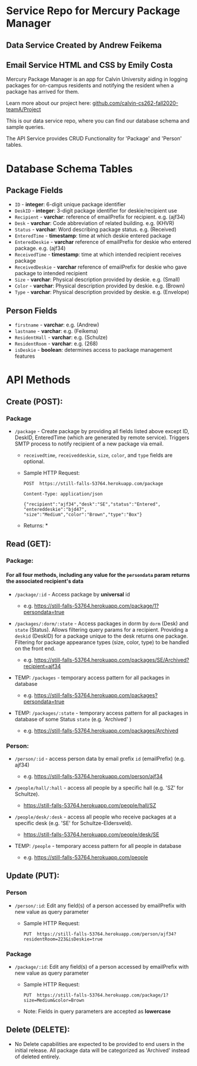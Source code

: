 # Service Repo for Mercury Package Manager
## Data Service Created by Andrew Feikema
## Email Service HTML and CSS by Emily Costa
Mercury Package Manager is an app for Calvin University aiding in logging packages for on-campus residents and notifying the resident when a package has arrived for them.

Learn more about our project here: [github.com/calvin-cs262-fall2020-teamA/Project](https://github.com/calvin-cs262-fall2020-teamA/Project)

This is our data service repo, where you can find our database schema and sample queries.

The API Service provides CRUD Functionality for 'Package' and 'Person' tables.

# Database Schema Tables

## Package Fields

* `ID` - **integer**: 6-digit unique package identifier
* `DeskID` - **integer**: 3-digit package identifier for deskie/recipient use
* `Recipient` - **varchar**: reference of emailPrefix for recipient. e.g. (ajf34)
* `Desk` - **varchar**: Code abbreviation of related building. e.g. (KHVR)
* `Status` - **varchar**: Word describing package status. e.g. (Received)
* `EnteredTime` - **timestamp**: time at which deskie entered package
* `EnteredDeskie` - **varchar** reference of emailPrefix for deskie who entered package. e.g. (ajf34)
* `ReceivedTime` - **timestamp**: time at which intended recipient receives package
* `ReceivedDeskie` - **varchar** reference of emailPrefix for deskie who gave package to intended recipient
* `Size` - **varchar**: Physical description provided by deskie. e.g. (Small)
* `Color` - **varchar**: Physical description provided by deskie. e.g. (Brown)
* `Type` - **varchar**: Physical description provided by deskie. e.g. (Envelope)

## Person Fields

* `firstname` - **varchar**: e.g. (Andrew)
* `lastname` - **varchar**: e.g. (Feikema)
* `ResidentHall` - **varchar**: e.g. (Schulze)
* `ResidentRoom` - **varchar**: e.g. (268)
* `isDeskie` - **boolean**: determines access to package management features

# API Methods

## Create (POST):

### Package

* `/package` - Create package by providing all fields listed above except ID, DeskID, EnteredTime (which are generated by remote service). Triggers SMTP process to notify recipient of a new package via email.

  * `receivedtime`, `receiveddeskie`, `size`, `color`, and `type` fields are optional.

  * Sample HTTP Request:

    ```
    POST  https://still-falls-53764.herokuapp.com/package

    Content-Type: application/json

    {"recipient":"ajf34","desk":"SE","status":"Entered",
    "entereddeskie":"bjd47",
    "size":"Medium","color":"Brown","type":"Box"}
    ```

  * Returns: *

## Read (GET):

### Package:

#### For all four methods, including any value for the `persondata` param returns the associated recipient's data

* `/package/:id` - Access package by **universal** id

  * e.g. https://still-falls-53764.herokuapp.com/package/1?persondata=true

* `/packages/:dorm/:state` - Access packages in dorm by `dorm` (Desk) and `state` (Status). Allows filtering query params for a recipient. Providing a `deskid` (DeskID) for a package unique to the desk returns one package. Filtering for package appearance types (size, color, type) to be handled on the front end.

  * e.g. https://still-falls-53764.herokuapp.com/packages/SE/Archived?recipient=ajf34

* TEMP: `/packages` - temporary access pattern for all packages in database

  * e.g. https://still-falls-53764.herokuapp.com/packages?persondata=true

* TEMP: `/packages/:state` - temporary access pattern for all packages in database of some Status `state` (e.g. 'Archived' )

  * e.g. https://still-falls-53764.herokuapp.com/packages/Archived

### Person:

* `/person/:id` - access person data by email prefix `id` (emailPrefix) (e.g. ajf34)

  * e.g. https://still-falls-53764.herokuapp.com/person/ajf34

* `/people/hall/:hall` - access all people by a specific hall (e.g. 'SZ' for Schultze).

  * https://still-falls-53764.herokuapp.com/people/hall/SZ

* `/people/desk/:desk` - access all people who receive packages at a specific desk (e.g. 'SE' for Schultze-Eldersveld).

  * https://still-falls-53764.herokuapp.com/people/desk/SE

* TEMP: `/people` - temporary access pattern for all people in database

  * e.g. https://still-falls-53764.herokuapp.com/people

## Update (PUT):

### Person

* `/person/:id`: Edit any field(s) of a person accessed by emailPrefix with new value as query parameter

  * Sample HTTP Request:

     `PUT  https://still-falls-53764.herokuapp.com/person/ajf34?residentRoom=223&isDeskie=true`


### Package

* `/package/:id`: Edit any field(s) of a person accessed by emailPrefix with new value as query parameter

  * Sample HTTP Request:

     `PUT  https://still-falls-53764.herokuapp.com/package/1?size=Medium&color=Brown`

  * Note: Fields in query parameters are accepted as **lowercase**

## Delete (DELETE):

* No Delete capabilities are expected to be provided to end users in the initial release. All package data will be categorized as 'Archived' instead of deleted entirely.